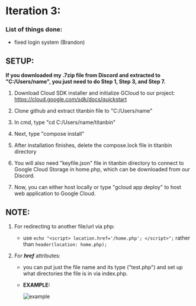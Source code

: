 # Iteration 3:
### **List of things done:**
- fixed login system (Brandon)


## **SETUP:**

**If you downloaded my .7zip file from Discord and extracted to "C:/Users/name", you just need to do Step 1, Step 3, and Step 7.**

1. Download Cloud SDK installer and initialize GCloud to our project: https://cloud.google.com/sdk/docs/quickstart

2. Clone github and extract titanbin file to "C:/Users/name" 

3. In cmd, type "cd C:/Users/name/titanbin"

4. Next, type "compose install"

5. After installation finishes, delete the compose.lock file in titanbin directory

6. You will also need "keyfile.json" file in titanbin directory to connect to Google Cloud Storage in home.php, which can be downloaded from our Discord.

7. Now, you can either host locally or type "gcloud app deploy" to host web application to Google Cloud. 


## NOTE:
1) For redirecting to another file/url via php:

    - use ```echo "<script> location.href='/home.php'; </script>";``` rather than ```header(location: home.php);```

2) For **_href_** attributes:
    - you can put just the file name and its type ("test.php") and set up what directories the file is in via index.php.

    - **EXAMPLE:**

       ![example](https://user-images.githubusercontent.com/55907638/135773345-4fa579a4-65d7-45b6-a6d9-26f998cff46f.png)


